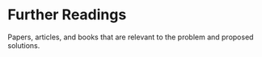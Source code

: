 # Further Readings
Papers, articles, and books that are relevant to the problem and proposed solutions.